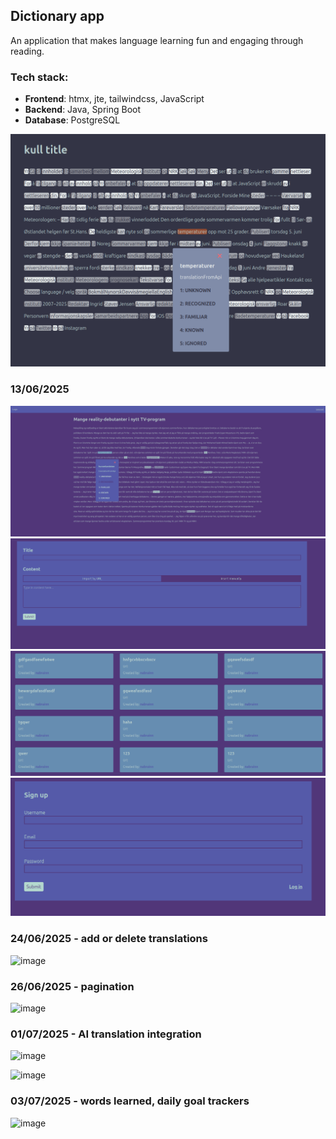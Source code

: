 ## Dictionary app
An application that makes language learning fun and engaging through reading.

### Tech stack:
- **Frontend**: htmx, jte, tailwindcss, JavaScript
- **Backend**: Java, Spring Boot
- **Database**: PostgreSQL

![Screenshot](readme_resources/img.png)

### 13/06/2025
![img_2.png](readme_resources/img_2.png)
![img_3.png](readme_resources/img_3.png)
![img_6.png](readme_resources/img_6.png)
![img_5.png](readme_resources/img_5.png)

### 24/06/2025 - add or delete translations
![image](https://github.com/user-attachments/assets/09cd9cb4-f07d-4b84-8f39-a0196701d89b)

### 26/06/2025 - pagination
![image](https://github.com/user-attachments/assets/4ff714d6-b816-4ff5-8382-c7c15c0ba39e)

### 01/07/2025 - AI translation integration

![image](https://github.com/user-attachments/assets/16360693-bf8f-41e3-a269-1a42510eeb23)

![image](https://github.com/user-attachments/assets/adeaf5a4-f026-4563-8159-e0402d7e8406)

### 03/07/2025 - words learned, daily goal trackers
![image](https://github.com/user-attachments/assets/b1ebcd42-fe2a-4827-9e99-7adb527cb9d5)
